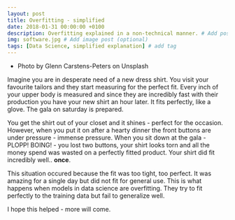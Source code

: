 ```yaml
---
layout: post
title: Overfitting - simplified
date: 2018-01-31 00:00:00 +0100
description: Overfitting explained in a non-technical manner. # Add post description (optional)
img: software.jpg # Add image post (optional)
tags: [Data Science, simplified explanation] # add tag
---
```


- Photo by Glenn Carstens-Peters on Unsplash

Imagine you are in desperate need of a new dress shirt. You visit your favourite tailors and they start measuring for the perfect fit.
Every inch of your upper body is measured and since they are incredibly fast with their production you have your new shirt an hour later.
It fits perfectly, like a glove. The gala on saturday is prepared. 

You get the shirt out of your closet and it shines - perfect for the occasion. 
However, when you put it on after a hearty dinner the front buttons are under pressure - immense pressure. 
When you sit down at the gala - PLOPP! BOING! - you lost two buttons, your shirt looks torn and all the money spend was wasted on a perfectly fitted product.
Your shirt did fit incredibly well.. **once**. 

This situation occured because the fit was too tight, too perfect. It was amazing for a single day but did not fit for general use. 
This is what happens when models in data science are overfitting. 
They try to fit perfectly to the training data but fail to generalize well. 

I hope this helped - more will come. 
